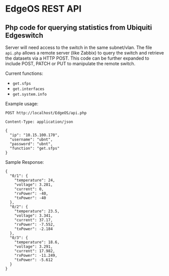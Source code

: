 # EdgeOS REST API
## Php code for querying statistics from Ubiquiti Edgeswitch

Server will need access to the switch in the same subnet/vlan.
The file `api.php` allows a remote server (like Zabbix) to query the switch and retrieve the datasets via a HTTP POST.
This code can be further expanded to include POST, PATCH or PUT to manipulate the remote switch.

Current functions:
+ `get.sfps`
+ `get.interfaces`
+ `get.system.info`




Example usage:

```POST http://localhost/EdgeOS/api.php```

```Content-Type: application/json```
```
{
  "ip": "10.15.100.170",
  "username": "ubnt",
  "password": "ubnt",
  "function": "get.sfps"
}
```


Sample Response:
```
{
  "0/1": {
    "temperature": 24,
    "voltage": 3.281,
    "current": 0,
    "rxPower": -40,
    "txPower": -40
  },
  "0/2": {
    "temperature": 23.5,
    "voltage": 3.341,
    "current": 37.17,
    "rxPower": -7.552,
    "txPower": -2.184
  },
  "0/3": {
    "temperature": 18.6,
    "voltage": 3.291,
    "current": 17.982,
    "rxPower": -11.249,
    "txPower": -5.612
  }
}
```
